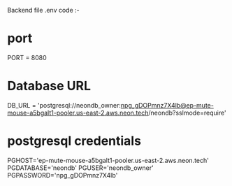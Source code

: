 Backend file .env code :-

# port
PORT = 8080

# Database URL
DB_URL = 'postgresql://neondb_owner:npg_gDOPmnz7X4lb@ep-mute-mouse-a5bgalt1-pooler.us-east-2.aws.neon.tech/neondb?sslmode=require'

# postgresql credentials
PGHOST='ep-mute-mouse-a5bgalt1-pooler.us-east-2.aws.neon.tech'
PGDATABASE='neondb'
PGUSER='neondb_owner'
PGPASSWORD='npg_gDOPmnz7X4lb'


